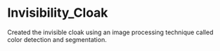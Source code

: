 # Invisibility_Cloak
Created the invisible cloak using an image processing technique called color detection and segmentation.
